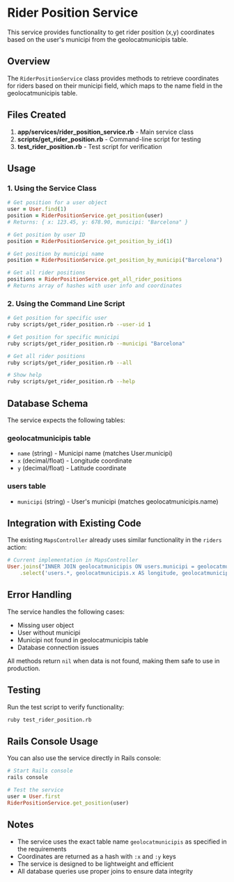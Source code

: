 # Rider Position Service

This service provides functionality to get rider position (x,y) coordinates based on the user's municipi from the geolocatmunicipis table.

## Overview

The `RiderPositionService` class provides methods to retrieve coordinates for riders based on their municipi field, which maps to the name field in the geolocatmunicipis table.

## Files Created

1. **app/services/rider_position_service.rb** - Main service class
2. **scripts/get_rider_position.rb** - Command-line script for testing
3. **test_rider_position.rb** - Test script for verification

## Usage

### 1. Using the Service Class

```ruby
# Get position for a user object
user = User.find(1)
position = RiderPositionService.get_position(user)
# Returns: { x: 123.45, y: 678.90, municipi: "Barcelona" }

# Get position by user ID
position = RiderPositionService.get_position_by_id(1)

# Get position by municipi name
position = RiderPositionService.get_position_by_municipi("Barcelona")

# Get all rider positions
positions = RiderPositionService.get_all_rider_positions
# Returns array of hashes with user info and coordinates
```

### 2. Using the Command Line Script

```bash
# Get position for specific user
ruby scripts/get_rider_position.rb --user-id 1

# Get position for specific municipi
ruby scripts/get_rider_position.rb --municipi "Barcelona"

# Get all rider positions
ruby scripts/get_rider_position.rb --all

# Show help
ruby scripts/get_rider_position.rb --help
```

## Database Schema

The service expects the following tables:

### geolocatmunicipis table
- `name` (string) - Municipi name (matches User.municipi)
- `x` (decimal/float) - Longitude coordinate
- `y` (decimal/float) - Latitude coordinate

### users table
- `municipi` (string) - User's municipi (matches geolocatmunicipis.name)

## Integration with Existing Code

The existing `MapsController` already uses similar functionality in the `riders` action:

```ruby
# Current implementation in MapsController
User.joins("INNER JOIN geolocatmunicipis ON users.municipi = geolocatmunicipis.name")
    .select('users.*, geolocatmunicipis.x AS longitude, geolocatmunicipis.y AS latitude')
```

## Error Handling

The service handles the following cases:
- Missing user object
- User without municipi
- Municipi not found in geolocatmunicipis table
- Database connection issues

All methods return `nil` when data is not found, making them safe to use in production.

## Testing

Run the test script to verify functionality:

```bash
ruby test_rider_position.rb
```

## Rails Console Usage

You can also use the service directly in Rails console:

```ruby
# Start Rails console
rails console

# Test the service
user = User.first
RiderPositionService.get_position(user)
```

## Notes

- The service uses the exact table name `geolocatmunicipis` as specified in the requirements
- Coordinates are returned as a hash with `:x` and `:y` keys
- The service is designed to be lightweight and efficient
- All database queries use proper joins to ensure data integrity
